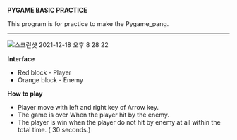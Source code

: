 **PYGAME BASIC PRACTICE** 

This program is for practice to make the Pygame_pang.

---





![스크린샷 2021-12-18 오후 8 28 22](https://user-images.githubusercontent.com/63503972/146642034-14c2e5cb-b56c-4884-92a9-e76fe593f1f9.png)

**Interface**

* Red block - Player
* Orange block - Enemy

**How to play** 

* Player move with left and right key of Arrow key.
* The game is over When the player hit by the enemy.
* The player is win when the player do not hit by enemy at all within the total time. ( 30 seconds.)

```
```
